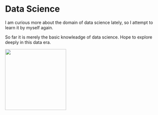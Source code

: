 # Data Science
<p>I am curious more about the domain of data science lately, so I attempt to learn it by myself again.</p>
<p>So far it is merely the basic knowleadge of data science. Hope to explore deeply in this data era.</p>
<img src= ''ds_wordcloud_datascience.png'' width= '200'>

